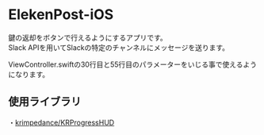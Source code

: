 # ElekenPost-iOS
鍵の返却をボタンで行えるようにするアプリです。  
Slack APIを用いてSlackの特定のチャンネルにメッセージを送ります。  
  
ViewController.swiftの30行目と55行目のパラメーターをいじる事で使えるようになります。  
  
## 使用ライブラリ
  
・[krimpedance/KRProgressHUD](https://github.com/krimpedance/KRProgressHUD/blob/master/README_Ja.md)
